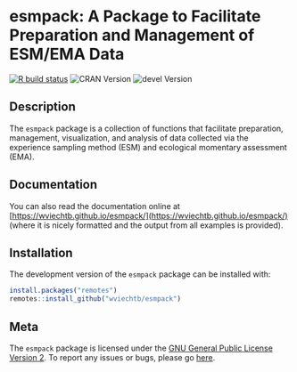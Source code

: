 esmpack: A Package to Facilitate Preparation and Management of ESM/EMA Data
===========================================================================

[![R build status](https://github.com/wviechtb/esmpack/workflows/R-CMD-check/badge.svg)](https://github.com/wviechtb/esmpack/actions)
![CRAN Version](https://www.r-pkg.org/badges/version/esmpack)
![devel Version](https://img.shields.io/badge/devel-0.1--16-brightgreen.svg)

## Description

The `esmpack` package is a collection of functions that facilitate preparation, management, visualization, and analysis of data collected via the experience sampling method (ESM) and ecological momentary assessment (EMA).

## Documentation

You can also read the documentation online at [https://wviechtb.github.io/esmpack/](https://wviechtb.github.io/esmpack/) (where it is nicely formatted and the output from all examples is provided).

## Installation

The development version of the `esmpack` package can be installed with:
```r
install.packages("remotes")
remotes::install_github("wviechtb/esmpack")
```

## Meta

The `esmpack` package is licensed under the [GNU General Public License Version 2](https://www.gnu.org/licenses/old-licenses/gpl-2.0.txt). To report any issues or bugs, please go [here](https://github.com/wviechtb/esmpack/issues).
